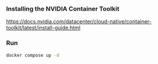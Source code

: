 ### Installing the NVIDIA Container Toolkit

https://docs.nvidia.com/datacenter/cloud-native/container-toolkit/latest/install-guide.html



### Run
```bash
docker compose up -d
```